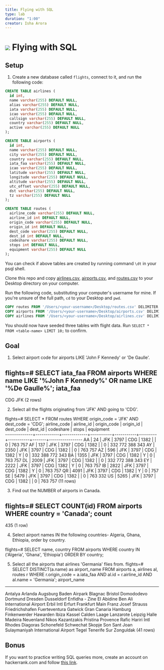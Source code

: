 ```yaml
---
title: Flying with SQL
type: lab
duration: "1:00"
creator: Isha Arora
---
```


# ![](https://ga-dash.s3.amazonaws.com/production/assets/logo-9f88ae6c9c3871690e33280fcf557f33.png) Flying with SQL 

## Setup

1. Create a new database called `flights`, connect to it, and run the following code:

  ```sql
  CREATE TABLE airlines (
    id int,
    name varchar(255) DEFAULT NULL,
    alias varchar(255) DEFAULT NULL,
    iata varchar(255) DEFAULT NULL,
    icao varchar(255) DEFAULT NULL,
    callsign varchar(255) DEFAULT NULL,
    country varchar(255) DEFAULT NULL,
    active varchar(255) DEFAULT NULL
  );

  CREATE TABLE airports (
    id int,
    name varchar(255) DEFAULT NULL,
    city varchar(255) DEFAULT NULL,
    country varchar(255) DEFAULT NULL,
    iata_faa varchar(255) DEFAULT NULL,
    icao varchar(255) DEFAULT NULL,
    latitude varchar(255) DEFAULT NULL,
    longitude varchar(255) DEFAULT NULL,
    altitude varchar(255) DEFAULT NULL,
    utc_offset varchar(255) DEFAULT NULL,
    dst varchar(255) DEFAULT NULL,
    tz varchar(255) DEFAULT NULL
  );

  CREATE TABLE routes (
    airline_code varchar(255) DEFAULT NULL,
    airline_id int DEFAULT NULL,
    origin_code varchar(255) DEFAULT NULL,
    origin_id int DEFAULT NULL,
    dest_code varchar(255) DEFAULT NULL,
    dest_id int DEFAULT NULL,
    codeshare varchar(255) DEFAULT NULL,
    stops int DEFAULT NULL,
    equipment varchar(255) DEFAULT NULL
  );
  ```

You can check if above tables are created by running command `\dt` in your psql shell. 

Clone this repo and copy [airlines.csv](/Week5/Code/3-Wednesday/3-SQL-Airplane-Lab/airlines.csv), [airports.csv](/Week5/Code/3-Wednesday/3-SQL-Airplane-Lab/airports.csv), and [routes.csv](/Week5/Code/3-Wednesday/3-SQL-Airplane-Lab/routes.csv) to your Desktop directory on your computer.

Run the following code, substituting your computer's username for mine. If you're unsure of the full path, `cd` to your Desktop and `pwd`.

  ```sql
  COPY routes FROM '/Users/<your-username>/Desktop/routes.csv' DELIMITER ',' CSV;
  COPY airports FROM '/Users/<your-username>/Desktop/airports.csv' DELIMITER ',' CSV;
  COPY airlines FROM '/Users/<your-username>/Desktop/airlines.csv' DELIMITER ',' CSV;
  ```

You should now have seeded three tables with flight data. Run `SELECT * FROM <table-name> LIMIT 10;` to confirm.

## Goal

1. Select airport code for airports LIKE 'John F Kennedy' or 'De Gaulle'. 

flights=# SELECT iata_faa FROM airports WHERE name LIKE '%John F Kennedy%' OR name LIKE '%De Gaulle%';
 iata_faa 
----------
 CDG
 JFK
(2 rows)

2. Select all the flights originating from 'JFK' AND going to 'CDG'.

flights=# SELECT * FROM routes WHERE origin_code = 'JFK' AND dest_code = 'CDG';
 airline_code | airline_id | origin_code | origin_id | dest_code | dest_id | codeshare | stops |    equipment    
--------------+------------+-------------+-----------+-----------+---------+-----------+-------+-----------------
 AA           |         24 | JFK         |      3797 | CDG       |    1382 |           |     0 | 763 757
 AF           |        137 | JFK         |      3797 | CDG       |    1382 |           |     0 | 332 772 388 343
 AY           |       2350 | JFK         |      3797 | CDG       |    1382 |           |     0 | 763 757
 AZ           |        596 | JFK         |      3797 | CDG       |    1382 | Y         |     0 | 332 388 772 343
 BA           |       1355 | JFK         |      3797 | CDG       |    1382 | Y         |     0 | 763 757
 DL           |       2009 | JFK         |      3797 | CDG       |    1382 |           |     0 | 332 772 388 343
 EY           |       2222 | JFK         |      3797 | CDG       |    1382 | Y         |     0 | 763 757
 IB           |       2822 | JFK         |      3797 | CDG       |    1382 | Y         |     0 | 763 757
 QR           |       4091 | JFK         |      3797 | CDG       |    1382 | Y         |     0 | 757
 SE           |       5479 | JFK         |      3797 | CDG       |    1382 |           |     0 | 763 332
 US           |       5265 | JFK         |      3797 | CDG       |    1382 |           |     0 | 763 757
(11 rows)


3. Find out the NUMBER of airports in Canada.

flights=# SELECT COUNT(id) FROM airports WHERE country = 'Canada';
 count 
-------
   435
(1 row)

4. Select airport names IN the following countries- Algeria, Ghana, Ethiopia, order by country.  

flights=# SELECT name, country FROM airports WHERE country IN ('Algeria', 'Ghana', 'Ethiopia') ORDER BY country;

5. Select all the airports that airlines 'Germania' flies from.
flights=# SELECT DISTINCT(a.name) as airport_name FROM airports a, airlines al, routes r WHERE r.origin_code = a.iata_faa AND al.id = r.airline_id AND al.name = 'Germania';
                      airport_name                       
---------------------------------------------------------
 Antalya
 Arlanda
 Augsburg
 Baden Airpark
 Blagnac
 Bristol
 Domododevo
 Dortmund
 Dresden
 Dusseldorf
 Enfidha - Zine El Abidine Ben Ali International Airport
 Erbil Intl
 Erfurt
 Frankfurt Main
 Franz Josef Strauss
 Friedrichshafen
 Fuerteventura
 Gatwick
 Gran Canaria
 Hamburg Finkenwerder
 Hawarden
 Ibiza
 Kassel Calden
 Laage
 Lanzarote
 Leipzig Halle
 Madeira
 Neuenland
 Nikos Kazantzakis
 Pristina
 Provence
 Rafic Hariri Intl
 Rhodes Diagoras
 Schonefeld
 Schwechat
 Skopje
 Son Sant Joan
 Sulaymaniyah International Airport
 Tegel
 Tenerife Sur
 Zonguldak
(41 rows)

## Bonus

If you want to practice writing SQL queries more, create an account on hackerrank.com and follow [this link](https://www.hackerrank.com/domains/sql?badge_type=sql&filters%5Bdifficulty%5D%5B%5D=easy&filters%5Bsubdomains%5D%5B%5D=select).


